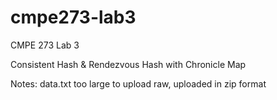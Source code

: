 cmpe273-lab3
============

CMPE 273 Lab 3 

Consistent Hash & Rendezvous Hash with Chronicle Map

Notes: data.txt too large to upload raw, uploaded in zip format
